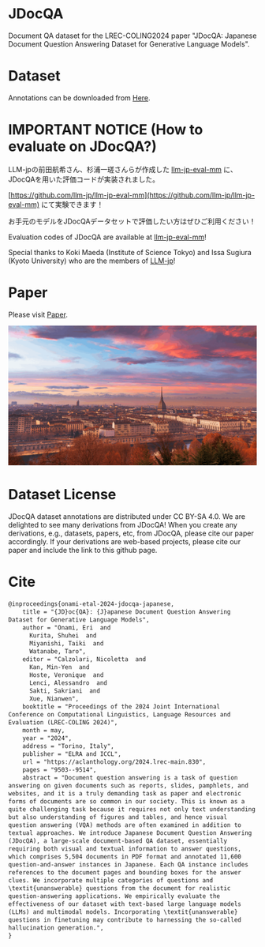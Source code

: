 # JDocQA

Document QA dataset for the LREC-COLING2024 paper "JDocQA: Japanese Document Question Answering Dataset for Generative Language Models".

# Dataset

Annotations can be downloaded from [Here](dataset/).


# IMPORTANT NOTICE (How to evaluate on JDocQA?) 

LLM-jpの前田航希さん、杉浦一瑳さんらが作成した [llm-jp-eval-mm](https://llm-jp.github.io/llm-jp-eval-mm/) に、JDocQAを用いた評価コードが実装されました。

[https://github.com/llm-jp/llm-jp-eval-mm](https://github.com/llm-jp/llm-jp-eval-mm) にて実験できます！

お手元のモデルをJDocQAデータセットで評価したい方はぜひご利用ください！



Evaluation codes of JDocQA are available at [llm-jp-eval-mm](https://llm-jp.github.io/llm-jp-eval-mm/)!

Special thanks to Koki Maeda (Institute of Science Tokyo) and Issa Sugiura (Kyoto University) who are the members of [LLM-jp](https://huggingface.co/llm-jp)! 


# Paper

Please visit [Paper](https://arxiv.org/abs/2403.19454).

![ test img](/misc/LRECCOLING.gif)

# Dataset License

JDocQA dataset annotations are distributed under CC BY-SA 4.0. We are delighted to see many derivations from JDocQA! When you create any derivations, e.g., datasets, papers, etc, from JDocQA, please cite our paper accordingly. If your derivations are web-based projects, please cite our paper and include the link to this github page.

# Cite

```
@inproceedings{onami-etal-2024-jdocqa-japanese,
    title = "{JD}oc{QA}: {J}apanese Document Question Answering Dataset for Generative Language Models",
    author = "Onami, Eri  and
      Kurita, Shuhei  and
      Miyanishi, Taiki  and
      Watanabe, Taro",
    editor = "Calzolari, Nicoletta  and
      Kan, Min-Yen  and
      Hoste, Veronique  and
      Lenci, Alessandro  and
      Sakti, Sakriani  and
      Xue, Nianwen",
    booktitle = "Proceedings of the 2024 Joint International Conference on Computational Linguistics, Language Resources and Evaluation (LREC-COLING 2024)",
    month = may,
    year = "2024",
    address = "Torino, Italy",
    publisher = "ELRA and ICCL",
    url = "https://aclanthology.org/2024.lrec-main.830",
    pages = "9503--9514",
    abstract = "Document question answering is a task of question answering on given documents such as reports, slides, pamphlets, and websites, and it is a truly demanding task as paper and electronic forms of documents are so common in our society. This is known as a quite challenging task because it requires not only text understanding but also understanding of figures and tables, and hence visual question answering (VQA) methods are often examined in addition to textual approaches. We introduce Japanese Document Question Answering (JDocQA), a large-scale document-based QA dataset, essentially requiring both visual and textual information to answer questions, which comprises 5,504 documents in PDF format and annotated 11,600 question-and-answer instances in Japanese. Each QA instance includes references to the document pages and bounding boxes for the answer clues. We incorporate multiple categories of questions and \textit{unanswerable} questions from the document for realistic question-answering applications. We empirically evaluate the effectiveness of our dataset with text-based large language models (LLMs) and multimodal models. Incorporating \textit{unanswerable} questions in finetuning may contribute to harnessing the so-called hallucination generation.",
}
```

